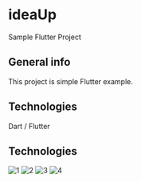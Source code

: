# ideaUp
Sample Flutter Project

## General info
This project is simple Flutter example.
	
## Technologies
Dart / Flutter

## Technologies

![1](https://user-images.githubusercontent.com/1651820/143032805-556f51e2-77db-4a1b-89cf-410ce4ae5639.png)
![2](https://user-images.githubusercontent.com/1651820/143032836-450cb6a7-4ac9-4851-92db-06ac0da837b2.png)
![3](https://user-images.githubusercontent.com/1651820/143032894-c899720e-716f-4bdb-ab0c-ec18ed3e118c.png)
![4](https://user-images.githubusercontent.com/1651820/143032905-2709c768-0f88-49ee-96c1-22188174c21d.png)
